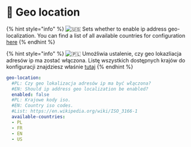 # 💽 Geo location

{% hint style="info" %}
![🇺🇸](https://twemoji.maxcdn.com/2/svg/1f1fa-1f1f8.svg) Sets whether to enable ip address geo-localization. You can find a list of all available countries for configuration [here](https://en.wikipedia.org/wiki/ISO\_3166-1)
{% endhint %}

{% hint style="info" %}
![🇵🇱](https://twemoji.maxcdn.com/2/svg/1f1f5-1f1f1.svg) Umożliwia ustalenie, czy geo lokazliacja adresów ip ma zostać włączona. Listę wszystkich dostępnych krajów do konfiguracji znajdziesz właśnie [tutaj](https://en.wikipedia.org/wiki/ISO\_3166-1)
{% endhint %}

```yaml
geo-location:
  #PL: Czy geo lokalizacja adresów ip ma być włączona?
  #EN: Should ip address geo localization be enabled?
  enabled: false
  #PL: Krajowe kody iso.
  #EN: Country iso codes.
  #List: https://en.wikipedia.org/wiki/ISO_3166-1
  available-countries:
  - PL
  - FR
  - EN
  - US
```
